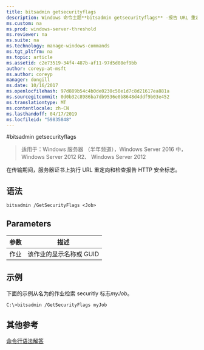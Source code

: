 ```yaml
---
title: bitsadmin getsecurityflags
description: Windows 命令主题**bitsadmin getsecurityflags** -报告 URL 重定向的 HTTP 安全标志并在传输期间检查服务器证书上执行。
ms.custom: na
ms.prod: windows-server-threshold
ms.reviewer: na
ms.suite: na
ms.technology: manage-windows-commands
ms.tgt_pltfrm: na
ms.topic: article
ms.assetid: c2e73519-34f4-487b-af11-97d5d08ef9bb
author: coreyp-at-msft
ms.author: coreyp
manager: dongill
ms.date: 10/16/2017
ms.openlocfilehash: 97d889b54c4b0de0230c50e1d7c8d21617ea881a
ms.sourcegitcommit: 0d0b32c8986ba7db9536e0b8648d4ddf9b03e452
ms.translationtype: MT
ms.contentlocale: zh-CN
ms.lasthandoff: 04/17/2019
ms.locfileid: "59835848"
---
```

#<a name="bitsadmin-getsecurityflags"></a>bitsadmin getsecurityflags

>适用于：Windows 服务器 （半年频道），Windows Server 2016 中，Windows Server 2012 R2、 Windows Server 2012

在传输期间，服务器证书上执行 URL 重定向和检查报告 HTTP 安全标志。

## <a name="syntax"></a>语法

```
bitsadmin /GetSecurityFlags <Job> 
```

## <a name="parameters"></a>Parameters

|参数|描述|
|-------|--------|
|作业|该作业的显示名称或 GUID|

## <a name="BKMK_examples"></a>示例
下面的示例从名为的作业检索 securitly 标志*myJob*。

```
C:\>bitsadmin /GetSecurityFlags myJob 
```

## <a name="additional-references"></a>其他参考
[命令行语法解答](command-line-syntax-key.md)


